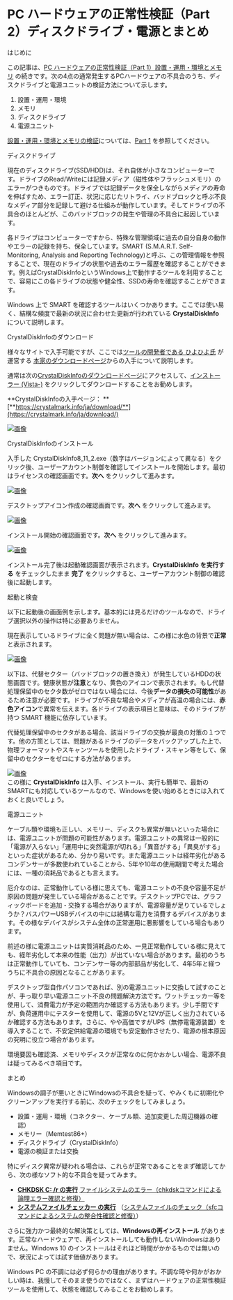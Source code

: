 # PC ハードウェアの正常性検証（Part 2）ディスクドライブ・電源とまとめ

はじめに

この記事は、[PC ハードウェアの正常性検証（Part 1）設置・運用・環境とメモリ](https://answers.microsoft.com/ja-jp/windows/forum/windows_10-hardware/pc/b19a6727-b90a-4a42-b61f-930132b8d31c) の続きです。次の4点の通常発生するPCハードウェアの不具合のうち、ディスクドライブと電源ユニットの検証方法について示します。

1. 設置・運用・環境
2. メモリ
3. ディスクドライブ
4. 電源ユニット

[設置・運用・環境とメモリの検証](https://answers.microsoft.com/ja-jp/windows/forum/windows_10-hardware/pc/b19a6727-b90a-4a42-b61f-930132b8d31c)については、[Part 1](https://answers.microsoft.com/ja-jp/windows/forum/windows_10-hardware/pc/b19a6727-b90a-4a42-b61f-930132b8d31c) を参照してください。

ディスクドライブ

現在のディスクドライブ(SSD/HDD)は、それ自体が小さなコンピューターです。ドライブのRead/Writeには記録メディア（磁性体やフラッシュメモリ）のエラーがつきものです。ドライブでは記録データを保全しながらメディアの寿命を伸ばすため、エラー訂正、状況に応じたリトライ、バッドブロックと呼ぶ不良なメディア部分を記録して避ける仕組みが動作しています。そしてドライブの不具合のほとんどが、このバッドブロックの発生や管理の不具合に起因しています。

各ドライブはコンピューターですから、特殊な管理領域に過去の自分自身の動作やエラーの記録を持ち、保全しています。SMART (S.M.A.R.T. Self-Monitoring, Analysis and Reporting Technology)と呼ぶ、この管理情報を参照することで、現在のドライブの状態や過去のエラー履歴を確認することができます。例えばCrystalDiskInfoというWindows上で動作するツールを利用することで、容易にこの各ドライブの状態や健全性、SSDの寿命を確認することができます。

Windows 上で SMART を確認するツールはいくつかあります。ここでは使い易く、結構な頻度で最新の状況に合わせた更新が行われている **CrystalDiskInfo** について説明します。

CrystalDiskInfoのダウンロード

様々なサイトで入手可能ですが、ここでは[ツールの開発者である ひよひよ氏](https://crystalmark.info/ja/information/profile/) が運営する [本家のダウンロードページ](https://crystalmark.info/ja/download/)からの入手について説明します。

通常は次の[CrystalDiskInfoのダウンロードページ](https://crystalmark.info/ja/download/)にアクセスして、[インストーラー (Vista-)](https://crystalmark.info/redirect.php?product=CrystalDiskInfoInstaller) をクリックしてダウンロードすることをお勧めします。

**CrystalDiskInfoの入手ページ： **[**https://crystalmark.info/ja/download/**](https://crystalmark.info/ja/download/)

[![画像](05b6128b-0b02-476e-9103-e40914205ac3.png)](05b6128b-0b02-476e-9103-e40914205ac3.png)

CrystalDiskInfoのインストール

入手した CrystalDiskInfo8_11_2.exe（数字はバージョンによって異なる）をクリック後、ユーザーアカウント制御を確認してインストールを開始します。最初はライセンスの確認画面です。**次へ** をクリックして進みます。

[![画像](3424421c-86c2-48dc-8fa0-ca1413368d66.png)](3424421c-86c2-48dc-8fa0-ca1413368d66.png)

デスクトップアイコン作成の確認画面です。**次へ** をクリックして進みます。

[![画像](1cccd609-0f90-404e-8442-f7776fe561eb.png)](1cccd609-0f90-404e-8442-f7776fe561eb.png)

インストール開始の確認画面です。**次へ** をクリックして進みます。

[![画像](f21f808d-fca5-441f-9a60-02eab73a6d45.png)](f21f808d-fca5-441f-9a60-02eab73a6d45.png)

インストール完了後は起動確認画面が表示されます。**CrystalDiskInfo を実行する** をチェックしたまま **完了** をクリックすると、ユーザーアカウント制御の確認後に起動します。

起動と検査

以下に起動後の画面例を示します。基本的には見るだけのツールなので、ドライブ選択以外の操作は特に必要ありません。

現在表示しているドライブに全く問題が無い場合は、この様に水色の背景で**正常**と表示されます。

[![画像](26984efe-206c-4d6e-865e-72a8451a4e05.png)](26984efe-206c-4d6e-865e-72a8451a4e05.png)

以下は、代替セクター（バッドブロックの置き換え）が発生しているHDDの状態画面です。健康状態が**注意**となり、黄色のアイコンで表示されます。もし代替処理保留中のセクタ数がゼロではない場合には、今後**データの損失の可能性**があるため注意が必要です。ドライブが不良な場合やメディアが高温の場合には、**赤色アイコン**で異常を伝えます。各ドライブの表示項目と意味は、そのドライブが持つ SMART 機能に依存しています。

代替処理保留中のセクタがある場合、該当ドライブの交換が最良の対策の１つです。他の方策としては、問題があるドライブのデータをバックアップした上で、物理フォーマットやスキャンツールを使用したドライブ・スキャン等をして、保留中のセクターをゼロにする方法があります。

[![画像](260bfe5f-8475-4283-a686-19c8157e74e6.png)](260bfe5f-8475-4283-a686-19c8157e74e6.png)  
この様に **CrystalDiskInfo** は入手、インストール、実行も簡単で、最新のSMARTにも対応しているツールなので、Windowsを使い始めるときには入れておくと良いでしょう。

電源ユニット

ケーブル類や環境も正しい、メモリー、ディスクも異常が無いといった場合には、電源ユニットが問題の可能性があります。電源ユニットの異常は一般的に「電源が入らない」「運用中に突然電源が切れる」「異音がする」「異臭がする」といった症状があるため、分かり易いです。また電源ユニットは経年劣化があるコンデンサーが多数使われていることから、5年や10年の使用期間で考えた場合には、一種の消耗品であるとも言えます。

厄介なのは、正常動作している様に思えても、電源ユニットの不良や容量不足が原因の問題が発生している場合があることです。デスクトップPCでは、グラフィックボードを追加・交換する場合がありますが、電源容量が足りているでしょうか？バスパワーUSBデバイスの中には結構な電力を消費するデバイスがあります。その様なデバイスがシステム全体の正常運用に悪影響をしている場合もあります。

前述の様に電源ユニットは実質消耗品のため、一見正常動作している様に見えても、経年劣化して本来の性能（出力）が出ていない場合があります。最初のうちは正常動作していても、コンデンサー等の内部部品が劣化して、4年5年と経つうちに不具合の原因となることがあります。

デスクトップ型自作パソコンであれば、別の電源ユニットに交換して試すのことが、手っ取り早い電源ユニット不良の問題解決方法です。ワットチェッカー等を使用して、消費電力が予定の範囲内か確認する方法もあります。少し手間ですが、負荷運用中にテスターを使用して、電源の5Vと12Vが正しく出力されているか確認する方法もあります。さらに、やや高価ですがUPS（無停電電源装置）を導入することで、不安定供給電源の環境でも安定動作させたり、電源の根本原因の究明に役立つ場合があります。

環境要因も確認済、メモリやディスクが正常なのに何かおかしい場合、電源不良は疑ってみるべき項目です。

まとめ

Windowsの調子が悪いときにWindowsの不具合を疑って、やみくもに初期化やクリーンアップを実行する前に、次のチェックをしてみましょう。

- 設置・運用・環境（コネクター、ケーブル類、追加変更した周辺機器の確認）
- メモリー（Memtest86+）
- ディスクドライブ（CrystalDiskInfo）
- 電源の検証または交換

特にディスク異常が疑われる場合は、これらが正常であることをまず確認してから、次の様なソフト的な不具合を疑ってみます。

- [**CHKDSK C: /r の実行**](https://social.technet.microsoft.com/Forums/ja-JP/fcbe1747-6ee0-4614-bd53-b0bd94753efc/chkdsk-12398212052031612395123881235612390) [ファイルシステムのエラー（chkdskコマンドによる論理エラー確認と修復）](https://docs.microsoft.com/ja-jp/windows-server/administration/windows-commands/chkdsk?WT.mc_id=WDIT-MVP-35878)
- [**システムファイルチェッカー の実行**](https://support.microsoft.com/ja-jp/windows/windows-%E3%81%A7%E3%81%AE%E3%82%B7%E3%82%B9%E3%83%86%E3%83%A0-%E3%83%95%E3%82%A1%E3%82%A4%E3%83%AB-%E3%83%81%E3%82%A7%E3%83%83%E3%82%AB%E3%83%BC%E3%81%AE%E4%BD%BF%E7%94%A8-365e0031-36b1-6031-f804-8fd86e0ef4ca) （[システムファイルのチェック（sfcコマンドによるシステムの整合性確認と修復）](https://docs.microsoft.com/ja-jp/windows-server/administration/windows-commands/sfc?WT.mc_id=WDIT-MVP-35878)）

さらに強力かつ最終的な解決策としては、**Windowsの再インストール** があります。正常なハードウェアで、再インストールしても動作しないWindowsはありません。Windows 10 のインストールはそれほど時間がかかるものでは無いので、状況によっては試す価値があります。

Windows PC の不調には必ず何らかの理由があります。不調な時や何かがおかしい時は、我慢してそのまま使うのではなく、まずはハードウェアの正常性検証ツールを使用して、状態を確認してみることをお勧めします。
